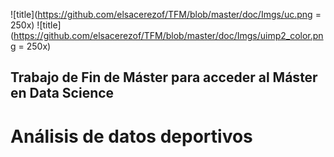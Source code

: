 ![title](https://github.com/elsacerezof/TFM/blob/master/doc/Imgs/uc.png = 250x)
![title](https://github.com/elsacerezof/TFM/blob/master/doc/Imgs/uimp2_color.png = 250x)
 
## Trabajo de Fin de Máster para acceder al Máster en Data Science
# Análisis de datos deportivos


